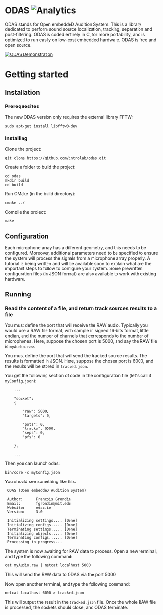 ODAS ![Analytics](https://ga-beacon.appspot.com/UA-27707792-4/github-main?pixel) 
=======

ODAS stands for Open embeddeD Audition System. This is a library dedicated to perform sound source localization, tracking, separation and post-filtering. ODAS is coded entirely in C, for more portability, and is optimized to run easily on low-cost embedded hardware. ODAS is free and open source.

[![ODAS Demonstration](https://img.youtube.com/vi/n7y2rLAnd5I/0.jpg)](https://youtu.be/n7y2rLAnd5I)

# Getting started

## Installation

### Prerequesites

The new ODAS version only requires the external library FFTW:

```
sudo apt-get install libfftw3-dev
```

### Installing

Clone the project:

```
git clone https://github.com/introlab/odas.git
```

Create a folder to build the project:

```
cd odas
mkdir build
cd build
```

Run CMake (in the build directory):

```
cmake ../
```

Compile the project:

```
make
```

## Configuration

Each microphone array has a different geometry, and this needs to be configured. Moreover, additional parameters need to be specified to ensure the system will process the signals from a microphone array properly. A tutorial is being written and will be available soon to explain what are the important steps to follow to configure your system. Some prewritten configuration files (in JSON format) are also available to work with existing hardware.

## Running

### Read the content of a file, and return track sources results to a file

You must define the port that will receive the RAW audio. Typically you would use a RAW file format, with sample in signed 16-bits format, little endian, and the number of channels that corresponds to the number of microphones. Here, suppose the chosen port is 5000, and say the RAW file is `myAudio.raw`.

You must define the port that will send the tracked source results. The results is formatted in JSON. Here, suppose the chosen port is 6000, and the results will be stored in `tracked.json`.

You get the following section of code in the configuration file (let's call it `myConfig.json`):

```
    ...

    "socket":
    {

        "raw": 5000,
        "targets": 0,
        
        "pots": 0,
        "tracks": 6000,
        "seps": 0,
        "pfs": 0

    },

    ...

```

Then you can launch odas:

```
bin/core -c myConfig.json
```

You should see something like this:

```
 ODAS (Open embeddeD Audition System)

 Author:      Francois Grondin
 Email:       fgrondin@mit.edu
 Website:     odas.io
 Version:     3.0

 Initializing settings.... [Done]
 Initializing configs..... [Done]
 Terminating settings..... [Done]
 Initializing objects..... [Done]
 Terminating configs...... [Done]
 Processing in progress... 
```

The system is now awaiting for RAW data to process.
Open a new terminal, and type the following command:

```
cat myAudio.raw | netcat localhost 5000
```

This will send the RAW data to ODAS via the port 5000.

Now open another terminal, and type the following command:

```
netcat localhost 6000 > tracked.json
```

This will output the result in the `tracked.json` file. Once the whole RAW file is processed, the sockets should close, and ODAS terminate.